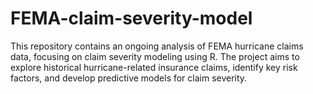 # FEMA-claim-severity-model
This repository contains an ongoing analysis of FEMA hurricane claims data, focusing on claim severity modeling using R. The project aims to explore historical hurricane-related insurance claims, identify key risk factors, and develop predictive models for claim severity.
